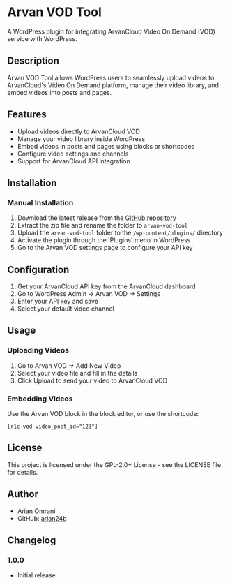# Arvan VOD Tool

A WordPress plugin for integrating ArvanCloud Video On Demand (VOD) service with WordPress.

## Description

Arvan VOD Tool allows WordPress users to seamlessly upload videos to ArvanCloud's Video On Demand platform, manage their video library, and embed videos into posts and pages.

## Features

- Upload videos directly to ArvanCloud VOD
- Manage your video library inside WordPress
- Embed videos in posts and pages using blocks or shortcodes
- Configure video settings and channels
- Support for ArvanCloud API integration

## Installation

### Manual Installation

1. Download the latest release from the [GitHub repository](https://github.com/arian24b/arvan-vod-tool)
2. Extract the zip file and rename the folder to `arvan-vod-tool`
3. Upload the `arvan-vod-tool` folder to the `/wp-content/plugins/` directory
4. Activate the plugin through the 'Plugins' menu in WordPress
5. Go to the Arvan VOD settings page to configure your API key

## Configuration

1. Get your ArvanCloud API key from the ArvanCloud dashboard
2. Go to WordPress Admin → Arvan VOD → Settings
3. Enter your API key and save
4. Select your default video channel

## Usage

### Uploading Videos

1. Go to Arvan VOD → Add New Video
2. Select your video file and fill in the details
3. Click Upload to send your video to ArvanCloud VOD

### Embedding Videos

Use the Arvan VOD block in the block editor, or use the shortcode:

```
[r1c-vod video_post_id="123"]
```

## License

This project is licensed under the GPL-2.0+ License - see the LICENSE file for details.

## Author

- Arian Omrani
- GitHub: [arian24b](https://github.com/arian24b)

## Changelog

### 1.0.0

- Initial release
